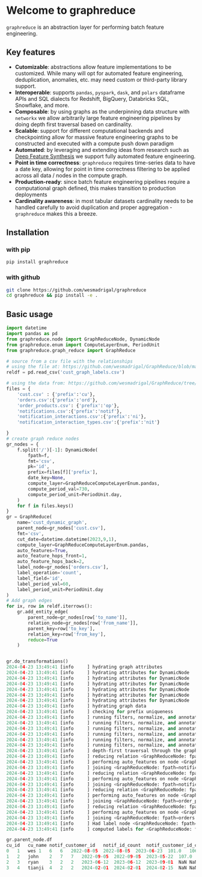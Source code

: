 # Welcome to graphreduce

`graphreduce` is an abstraction layer for performing batch feature engineering.  


## Key features
* <b>Cutomizable</b>: abstractions allow feature implementations to be customized.  While many will opt for automated feature engineering, deduplication, anomalies, etc. may need custom or third-party library support.
* <b>Interoperable</b>: supports `pandas`, `pyspark`, `dask`, and `polars` dataframe APIs and SQL dialects for Redshift, BigQuery, Databricks SQL, Snowflake, and more.
* <b>Composable</b>: by using graphs as the underpinning data structure with `networkx` we allow arbitrarily large feature engineering pipelines by doing depth first traversal based on cardinality.
* <b>Scalable</b>: support for different computational backends and checkpointing allow for massive feature engineering graphs to be constructed and executed with a compute push down paradigm
* <b>Automated</b>: by leveraging and extending ideas from research such as [Deep Feature Synthesis](https://www.researchgate.net/publication/308808004_Deep_feature_synthesis_Towards_automating_data_science_endeavors) we support fully automated feature engineering.
* <b>Point in time correctness</b>: `graphreduce` requires time-series data to have a date key, allowing for point in time correctness filtering to be applied across all data / nodes in the compute graph.
* <b>Production-ready</b>: since batch feature engineering pipelines require a computational graph defined, this makes transition to production deployments 
* <b>Cardinality awareness</b>: in most tabular datasets cardinality needs to be handled carefully to avoid duplication and proper aggregation - `graphreduce` makes  this a breeze.

## Installation

### with pip
```bash
pip install graphreduce
```

### with github
```bash
git clone https://github.com/wesmadrigal/graphreduce
cd graphreduce && pip install -e .
```

## Basic usage

```Python
import datetime
import pandas as pd
from graphreduce.node import GraphReduceNode, DynamicNode
from graphreduce.enum import ComputeLayerEnum, PeriodUnit
from graphreduce.graph_reduce import GraphReduce

# source from a csv file with the relationships
# using the file at: https://github.com/wesmadrigal/GraphReduce/blob/master/examples/cust_graph_labels.csv
reldf = pd.read_csv('cust_graph_labels.csv')

# using the data from: https://github.com/wesmadrigal/GraphReduce/tree/master/tests/data/cust_data
files = {
    'cust.csv' : {'prefix':'cu'},
    'orders.csv':{'prefix':'ord'},
    'order_products.csv': {'prefix':'op'},
    'notifications.csv':{'prefix':'notif'},
    'notification_interactions.csv':{'prefix':'ni'},
    'notification_interaction_types.csv':{'prefix':'nit'}

}
# create graph reduce nodes
gr_nodes = {
    f.split('/')[-1]: DynamicNode(
        fpath=f,
        fmt='csv',
        pk='id',
        prefix=files[f]['prefix'],
        date_key=None,
        compute_layer=GraphReduceComputeLayerEnum.pandas,
        compute_period_val=730,
        compute_period_unit=PeriodUnit.day,
    )
    for f in files.keys()
}
gr = GraphReduce(
    name='cust_dynamic_graph',
    parent_node=gr_nodes['cust.csv'],
    fmt='csv',
    cut_date=datetime.datetime(2023,9,1),
    compute_layer=GraphReduceComputeLayerEnum.pandas,
    auto_features=True,
    auto_feature_hops_front=1,
    auto_feature_hops_back=2,
    label_node=gr_nodes['orders.csv'],
    label_operation='count',
    label_field='id',
    label_period_val=60,
    label_period_unit=PeriodUnit.day
)
# Add graph edges
for ix, row in reldf.iterrows():
    gr.add_entity_edge(
        parent_node=gr_nodes[row['to_name']],
        relation_node=gr_nodes[row['from_name']],
        parent_key=row['to_key'],
        relation_key=row['from_key'],
        reduce=True
    )


gr.do_transformations()
2024-04-23 13:49:41 [info     ] hydrating graph attributes
2024-04-23 13:49:41 [info     ] hydrating attributes for DynamicNode
2024-04-23 13:49:41 [info     ] hydrating attributes for DynamicNode
2024-04-23 13:49:41 [info     ] hydrating attributes for DynamicNode
2024-04-23 13:49:41 [info     ] hydrating attributes for DynamicNode
2024-04-23 13:49:41 [info     ] hydrating attributes for DynamicNode
2024-04-23 13:49:41 [info     ] hydrating attributes for DynamicNode
2024-04-23 13:49:41 [info     ] hydrating graph data
2024-04-23 13:49:41 [info     ] checking for prefix uniqueness
2024-04-23 13:49:41 [info     ] running filters, normalize, and annotations for <GraphReduceNode: fpath=notification_interaction_types.csv fmt=csv>
2024-04-23 13:49:41 [info     ] running filters, normalize, and annotations for <GraphReduceNode: fpath=notification_interactions.csv fmt=csv>
2024-04-23 13:49:41 [info     ] running filters, normalize, and annotations for <GraphReduceNode: fpath=notifications.csv fmt=csv>
2024-04-23 13:49:41 [info     ] running filters, normalize, and annotations for <GraphReduceNode: fpath=orders.csv fmt=csv>
2024-04-23 13:49:41 [info     ] running filters, normalize, and annotations for <GraphReduceNode: fpath=order_products.csv fmt=csv>
2024-04-23 13:49:41 [info     ] running filters, normalize, and annotations for <GraphReduceNode: fpath=cust.csv fmt=csv>
2024-04-23 13:49:41 [info     ] depth-first traversal through the graph from source: <GraphReduceNode: fpath=cust.csv fmt=csv>
2024-04-23 13:49:41 [info     ] reducing relation <GraphReduceNode: fpath=notification_interactions.csv fmt=csv>
2024-04-23 13:49:41 [info     ] performing auto_features on node <GraphReduceNode: fpath=notification_interactions.csv fmt=csv>
2024-04-23 13:49:41 [info     ] joining <GraphReduceNode: fpath=notification_interactions.csv fmt=csv> to <GraphReduceNode: fpath=notifications.csv fmt=csv>
2024-04-23 13:49:41 [info     ] reducing relation <GraphReduceNode: fpath=notifications.csv fmt=csv>
2024-04-23 13:49:41 [info     ] performing auto_features on node <GraphReduceNode: fpath=notifications.csv fmt=csv>
2024-04-23 13:49:41 [info     ] joining <GraphReduceNode: fpath=notifications.csv fmt=csv> to <GraphReduceNode: fpath=cust.csv fmt=csv>
2024-04-23 13:49:41 [info     ] reducing relation <GraphReduceNode: fpath=order_products.csv fmt=csv>
2024-04-23 13:49:41 [info     ] performing auto_features on node <GraphReduceNode: fpath=order_products.csv fmt=csv>
2024-04-23 13:49:41 [info     ] joining <GraphReduceNode: fpath=order_products.csv fmt=csv> to <GraphReduceNode: fpath=orders.csv fmt=csv>
2024-04-23 13:49:41 [info     ] reducing relation <GraphReduceNode: fpath=orders.csv fmt=csv>
2024-04-23 13:49:41 [info     ] performing auto_features on node <GraphReduceNode: fpath=orders.csv fmt=csv>
2024-04-23 13:49:41 [info     ] joining <GraphReduceNode: fpath=orders.csv fmt=csv> to <GraphReduceNode: fpath=cust.csv fmt=csv>
2024-04-23 13:49:41 [info     ] Had label node <GraphReduceNode: fpath=orders.csv fmt=csv>
2024-04-23 13:49:41 [info     ] computed labels for <GraphReduceNode: fpath=orders.csv fmt=csv>

gr.parent_node.df
cu_id	cu_name	notif_customer_id	notif_id_count	notif_customer_id_count	notif_ts_first	notif_ts_min	notif_ts_max	ni_notification_id_min	ni_notification_id_max	ni_notification_id_sum	ni_id_count_min	ni_id_count_max	ni_id_count_sum	ni_notification_id_count_min	ni_notification_id_count_max	ni_notification_id_count_sum	ni_interaction_type_id_count_min	ni_interaction_type_id_count_max	ni_interaction_type_id_count_sum	ni_ts_first_first	ni_ts_first_min	ni_ts_first_max	ni_ts_min_first	ni_ts_min_min	ni_ts_min_max	ni_ts_max_first	ni_ts_max_min	ni_ts_max_max	ord_customer_id	ord_id_count	ord_customer_id_count	ord_ts_first	ord_ts_min	ord_ts_max	op_order_id_min	op_order_id_max	op_order_id_sum	op_id_count_min	op_id_count_max	op_id_count_sum	op_order_id_count_min	op_order_id_count_max	op_order_id_count_sum	op_product_id_count_min	op_product_id_count_max	op_product_id_count_sum	ord_customer_id_dupe	ord_id_label
0	1	wes	1	6	6	2022-08-05	2022-08-05	2023-06-23	101.0	106.0	621.0	1.0	3.0	14.0	1.0	3.0	14.0	1.0	3.0	14.0	2022-08-06	2022-08-06	2023-05-15	2022-08-06	2022-08-06	2023-05-15	2022-08-08	2022-08-08	2023-05-15	1.0	2.0	2.0	2023-05-12	2023-05-12	2023-06-01	1.0	2.0	3.0	4.0	4.0	8.0	4.0	4.0	8.0	4.0	4.0	8.0	1.0	1.0
1	2	john	2	7	7	2022-09-05	2022-09-05	2023-05-22	107.0	110.0	434.0	1.0	1.0	4.0	1.0	1.0	4.0	1.0	1.0	4.0	2023-06-01	2023-06-01	2023-06-04	2023-06-01	2023-06-01	2023-06-04	2023-06-01	2023-06-01	2023-06-04	2.0	1.0	1.0	2023-01-01	2023-01-01	2023-01-01	3.0	3.0	3.0	4.0	4.0	4.0	4.0	4.0	4.0	4.0	4.0	4.0	NaN	NaN
2	3	ryan	3	2	2	2023-06-12	2023-06-12	2023-09-01	NaN	NaN	0.0	NaN	NaN	0.0	NaN	NaN	0.0	NaN	NaN	0.0	NaT	NaT	NaT	NaT	NaT	NaT	NaT	NaT	NaT	3.0	1.0	1.0	2023-06-01	2023-06-01	2023-06-01	5.0	5.0	5.0	1.0	1.0	1.0	1.0	1.0	1.0	1.0	1.0	1.0	NaN	NaN
3	4	tianji	4	2	2	2024-02-01	2024-02-01	2024-02-15	NaN	NaN	0.0	NaN	NaN	0.0	NaN	NaN	0.0	NaN	NaN	0.0
```

